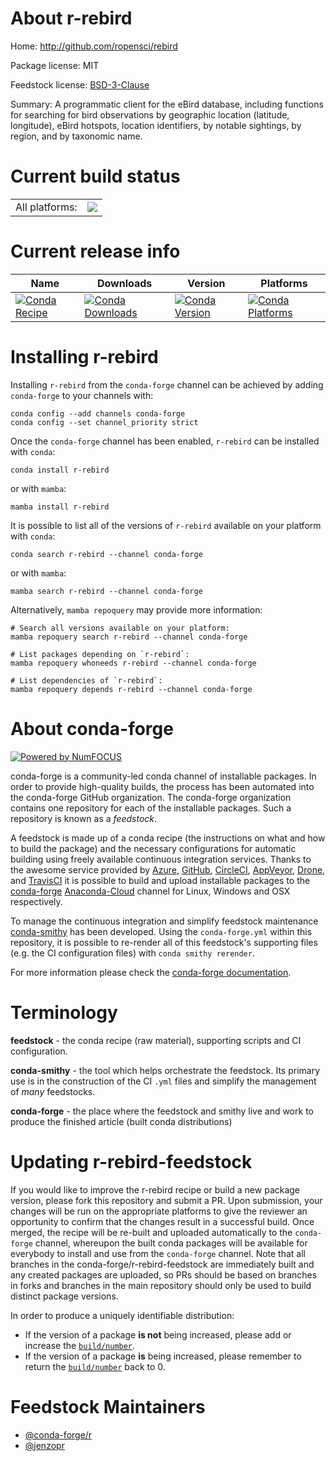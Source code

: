 About r-rebird
==============

Home: http://github.com/ropensci/rebird

Package license: MIT

Feedstock license: [BSD-3-Clause](https://github.com/conda-forge/r-rebird-feedstock/blob/main/LICENSE.txt)

Summary: A programmatic client for the eBird database, including functions for searching for bird observations by geographic location (latitude, longitude), eBird hotspots, location identifiers, by notable sightings, by region, and by taxonomic name.

Current build status
====================


<table><tr><td>All platforms:</td>
    <td>
      <a href="https://dev.azure.com/conda-forge/feedstock-builds/_build/latest?definitionId=8014&branchName=main">
        <img src="https://dev.azure.com/conda-forge/feedstock-builds/_apis/build/status/r-rebird-feedstock?branchName=main">
      </a>
    </td>
  </tr>
</table>

Current release info
====================

| Name | Downloads | Version | Platforms |
| --- | --- | --- | --- |
| [![Conda Recipe](https://img.shields.io/badge/recipe-r--rebird-green.svg)](https://anaconda.org/conda-forge/r-rebird) | [![Conda Downloads](https://img.shields.io/conda/dn/conda-forge/r-rebird.svg)](https://anaconda.org/conda-forge/r-rebird) | [![Conda Version](https://img.shields.io/conda/vn/conda-forge/r-rebird.svg)](https://anaconda.org/conda-forge/r-rebird) | [![Conda Platforms](https://img.shields.io/conda/pn/conda-forge/r-rebird.svg)](https://anaconda.org/conda-forge/r-rebird) |

Installing r-rebird
===================

Installing `r-rebird` from the `conda-forge` channel can be achieved by adding `conda-forge` to your channels with:

```
conda config --add channels conda-forge
conda config --set channel_priority strict
```

Once the `conda-forge` channel has been enabled, `r-rebird` can be installed with `conda`:

```
conda install r-rebird
```

or with `mamba`:

```
mamba install r-rebird
```

It is possible to list all of the versions of `r-rebird` available on your platform with `conda`:

```
conda search r-rebird --channel conda-forge
```

or with `mamba`:

```
mamba search r-rebird --channel conda-forge
```

Alternatively, `mamba repoquery` may provide more information:

```
# Search all versions available on your platform:
mamba repoquery search r-rebird --channel conda-forge

# List packages depending on `r-rebird`:
mamba repoquery whoneeds r-rebird --channel conda-forge

# List dependencies of `r-rebird`:
mamba repoquery depends r-rebird --channel conda-forge
```


About conda-forge
=================

[![Powered by
NumFOCUS](https://img.shields.io/badge/powered%20by-NumFOCUS-orange.svg?style=flat&colorA=E1523D&colorB=007D8A)](https://numfocus.org)

conda-forge is a community-led conda channel of installable packages.
In order to provide high-quality builds, the process has been automated into the
conda-forge GitHub organization. The conda-forge organization contains one repository
for each of the installable packages. Such a repository is known as a *feedstock*.

A feedstock is made up of a conda recipe (the instructions on what and how to build
the package) and the necessary configurations for automatic building using freely
available continuous integration services. Thanks to the awesome service provided by
[Azure](https://azure.microsoft.com/en-us/services/devops/), [GitHub](https://github.com/),
[CircleCI](https://circleci.com/), [AppVeyor](https://www.appveyor.com/),
[Drone](https://cloud.drone.io/welcome), and [TravisCI](https://travis-ci.com/)
it is possible to build and upload installable packages to the
[conda-forge](https://anaconda.org/conda-forge) [Anaconda-Cloud](https://anaconda.org/)
channel for Linux, Windows and OSX respectively.

To manage the continuous integration and simplify feedstock maintenance
[conda-smithy](https://github.com/conda-forge/conda-smithy) has been developed.
Using the ``conda-forge.yml`` within this repository, it is possible to re-render all of
this feedstock's supporting files (e.g. the CI configuration files) with ``conda smithy rerender``.

For more information please check the [conda-forge documentation](https://conda-forge.org/docs/).

Terminology
===========

**feedstock** - the conda recipe (raw material), supporting scripts and CI configuration.

**conda-smithy** - the tool which helps orchestrate the feedstock.
                   Its primary use is in the construction of the CI ``.yml`` files
                   and simplify the management of *many* feedstocks.

**conda-forge** - the place where the feedstock and smithy live and work to
                  produce the finished article (built conda distributions)


Updating r-rebird-feedstock
===========================

If you would like to improve the r-rebird recipe or build a new
package version, please fork this repository and submit a PR. Upon submission,
your changes will be run on the appropriate platforms to give the reviewer an
opportunity to confirm that the changes result in a successful build. Once
merged, the recipe will be re-built and uploaded automatically to the
`conda-forge` channel, whereupon the built conda packages will be available for
everybody to install and use from the `conda-forge` channel.
Note that all branches in the conda-forge/r-rebird-feedstock are
immediately built and any created packages are uploaded, so PRs should be based
on branches in forks and branches in the main repository should only be used to
build distinct package versions.

In order to produce a uniquely identifiable distribution:
 * If the version of a package **is not** being increased, please add or increase
   the [``build/number``](https://docs.conda.io/projects/conda-build/en/latest/resources/define-metadata.html#build-number-and-string).
 * If the version of a package **is** being increased, please remember to return
   the [``build/number``](https://docs.conda.io/projects/conda-build/en/latest/resources/define-metadata.html#build-number-and-string)
   back to 0.

Feedstock Maintainers
=====================

* [@conda-forge/r](https://github.com/conda-forge/r/)
* [@jenzopr](https://github.com/jenzopr/)

